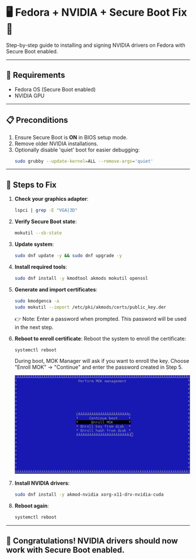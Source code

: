 # 🖥️ Fedora + NVIDIA + Secure Boot Fix 🚀

Step-by-step guide to installing and signing NVIDIA drivers on Fedora with Secure Boot enabled.

---

## 🎯 Requirements

- Fedora OS (Secure Boot enabled)
- NVIDIA GPU

---

## 📋 Preconditions

1. Ensure Secure Boot is **ON** in BIOS setup mode.
2. Remove older NVIDIA installations.
3. Optionally disable 'quiet' boot for easier debugging:
    ```bash
    sudo grubby --update-kernel=ALL --remove-args='quiet'
    ```

---

## 🚀 Steps to Fix

1. **Check your graphics adapter**:
    ```bash
    lspci | grep -E "VGA|3D"
    ```

2. **Verify Secure Boot state**:
    ```bash
    mokutil --sb-state
    ```

3. **Update system**:
    ```bash
    sudo dnf update -y && sudo dnf upgrade -y
    ```

4. **Install required tools**:
    ```bash
    sudo dnf install -y kmodtool akmods mokutil openssl
    ```

5. **Generate and import certificates**:
    ```bash
    sudo kmodgenca -a
    sudo mokutil --import /etc/pki/akmods/certs/public_key.der
    ```
    👉 Note: Enter a password when prompted. This password will be used in the next step.

6. **Reboot to enroll certificate**:
    Reboot the system to enroll the certificate:
    ```bash
    systemctl reboot
    ```
    During boot, MOK Manager will ask if you want to enroll the key. Choose "Enroll MOK" -> "Continue" and enter the password created in Step 5.  
    
    <img src="https://raw.githubusercontent.com/patricnilackshan/linux/refs/heads/main/Fedora/NVIDIA_Driver_with_SecureBoot/images/mok_management.png" width="800">

7. **Install NVIDIA drivers**:
    ```bash
    sudo dnf install -y akmod-nvidia xorg-x11-drv-nvidia-cuda
    ```

8. **Reboot again**:
    ```bash
    systemctl reboot
    ```

---

## 🎉 Congratulations! NVIDIA drivers should now work with Secure Boot enabled.
